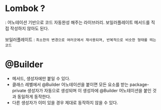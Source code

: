 # Lombok ?
: 어노테이션 기반으로 코드 자동완성 해주는 라이브러리. 보일러플레이트 메서드를 직접 작성하지 않아도 된다. 
<br><br>
보일러플레이트 : `최소한의 변경으로 여러곳에서 재사용되며, 반복적으로 비슷한 형태를 띄는 코드`

# @Builder
- 메서드, 생성자에만 붙일 수 있다.
- 클래스 레벨에서 @Builder 어노테이션을 붙이면 모든 요소를 받는 package-private 생성자가 자동으로 생성되며
  이 생성자에 @Builder 어노테이션을 붙인 것과 동일하게 동작한다.
- 다른 생성자가 이미 있을 경우 제대로 동작하지 않을 수 있다.

# 
